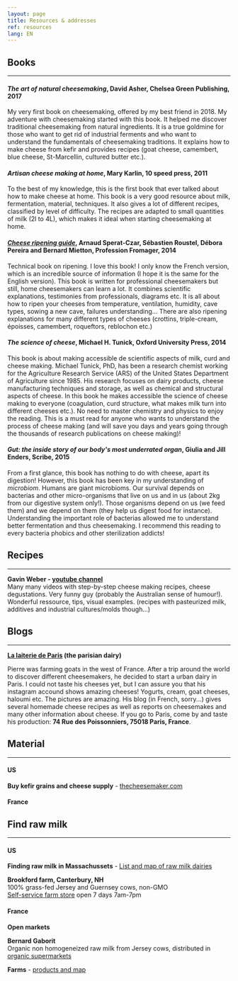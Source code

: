 ```yaml
---
layout: page
title: Resources & addresses
ref: resources
lang: EN
---
```


## Books
---

#### *The art of natural cheesemaking*, David Asher, Chelsea Green Publishing, 2017

My very first book on cheesemaking, offered by my best friend in 2018. 
My adventure with cheesemaking started with this book. It helped me discover traditional cheesemaking from natural ingredients. 
It is a true goldmine for those who want to get rid of industrial ferments and who want to understand the fundamentals of cheesemaking traditions. 
It explains how to make cheese from kefir and provides recipes (goat cheese, camembert, blue cheese, St-Marcellin, cultured butter etc.).

#### *Artisan cheese making at home*, Mary Karlin, 10 speed press, 2011

To the best of my knowledge, this is the first book that ever talked about how to make cheese at home. 
This book is a very good resource about milk, fermentation, material, techniques. It also gives a lot of different recipes, classified by level of difficulty. 
The recipes are adapted to small quantities of milk (2l to 4L), which makes it ideal when starting cheesemaking at home.

#### *[Cheese ripening guide](https://www.professionfromager.com/vpc-guide-va/)*, Arnaud Sperat-Czar, Sébastien Roustel, Débora Pereira and Bernard Mietton, Profession Fromager, 2014

Technical book on ripening. I love this book! I only know the French version, which is an incredible source of information (I hope it is the same for the English version).
This book is written for professional cheesemakers but still, home cheesemakers can learn a lot.
It combines scientific explanations, testimonies from professionals, diagrams etc.
It is all about how to ripen your cheeses from temperature, ventilation, humidity, cave types, sowing a new cave, failures understanding...
There are also ripening explanations for many different types of cheeses (crottins, triple-cream, époisses, camembert, roqueftors, reblochon etc.)

#### *The science of cheese*, Michael H. Tunick, Oxford University Press, 2014

This book is about making accessible de scientific aspects of milk, curd and cheese making. 
Michael Tunick, PhD, has been a research chemist working for the Agriculture Research Service (ARS) of the United States Department of Agriculture since 1985.
His research focuses on dairy products, cheese manufacturing techniques and storage, as well as chemical and structural aspects of cheese.
In this book he makes accessible the science of cheese making to everyone (coagulation, curd structure, what makes milk turn into different cheeses etc.). 
No need to master chemistry and physics to enjoy the reading. 
This is a must read for anyone who wants to understand the process of cheese making (and will save you days and years going through the thousands of research publications on cheese making)!


#### *Gut: the inside story of our body's most underrated organ*, Giulia and Jill Enders, Scribe, 2015

From a first glance, this book has nothing to do with cheese, apart its digestion!
However, this book has been key in my understanding of *microbiom*.
Humans are giant microbioms. Our survival depends on bacterias and other micro-organisms that live on us and in us (about 2kg from our digestive system only!).
Those organisms depend on us (we feed them) and we depend on them (they help us digest food for instance).
Understanding the important role of bacterias allowed me to understand better fermentation and thus cheesemaking.
I recommend this reading to every bacteria phobics and other sterilization addicts!


## Recipes
---

**Gavin Weber - [youtube channel](https://www.youtube.com/channel/UCE31MqUy6nIMJ_f8y4R3_AA)**
<span style="line-height:10px;"><br></span> 
Many many videos with step-by-step cheese making recipes, cheese degustations. Very funny guy (probably the Australian sense of humour!). 
Wonderful ressource, tips, visual examples. (recipes with pasteurized milk, additives and industrial cultures/molds though...)


## Blogs
---

**[La laiterie de Paris](http://lalaiteriedeparis.blogspot.com/) (the parisian dairy)**

Pierre was farming goats in the west of France. After a trip around the world to discover different cheesemakers, he decided
to start a urban dairy in Paris.
I could not taste his cheeses yet, but I can assure you that his instagram accound shows amazing cheeses!
Yogurts, cream, goat cheeses, haloumi etc. The pictures are amazing.
His blog (in French, sorry...) gives several homemade cheese recipes as well as reports on cheesemakes and many other
information about cheese.
If you go to Paris, come by and taste his production:  **74 Rue des Poissonniers, 75018 Paris, France**.

## Material
---

#### US
**Buy kefir grains and cheese supply** - 
[thecheesemaker.com](https://www.thecheesemaker.com/)

#### France



## Find raw milk
---

#### US

**Finding raw milk in Massachussets** - 
[List and map of raw milk dairies](https://www.nofamass.org/raw-milk)

**Brookford farm, Canterbury, NH**
<span style="line-height:10px;"><br></span> 
100% grass-fed Jersey and Guernsey cows, non-GMO
<span style="line-height:10px;"><br></span> 
[Self-service farm store](http://www.brookfordfarm.com/farm-store) open 7 days 7am-7pm

#### France

**Open markets**

**Bernard Gaborit**
<span style="line-height:10px;"><br></span> 
Organic non homogeneized raw milk from Jersey cows, distributed in [organic supermarkets](https://www.bernardgaborit.fr/ou-nous-trouver/les-magasins-distributeurs)

**Farms** - [products and map](https://www.bienvenue-a-la-ferme.com/)